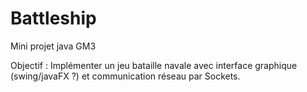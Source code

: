 # Battleship
Mini projet java GM3

Objectif : Implémenter un jeu bataille navale avec interface graphique (swing/javaFX ?) et communication réseau par Sockets.